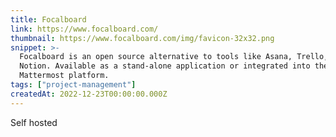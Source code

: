 ```yaml
---
title: Focalboard
link: https://www.focalboard.com/
thumbnail: https://www.focalboard.com/img/favicon-32x32.png
snippet: >-
  Focalboard is an open source alternative to tools like Asana, Trello, and
  Notion. Available as a stand-alone application or integrated into the
  Mattermost platform.
tags: ["project-management"]
createdAt: 2022-12-23T00:00:00.000Z
---
```

Self hosted